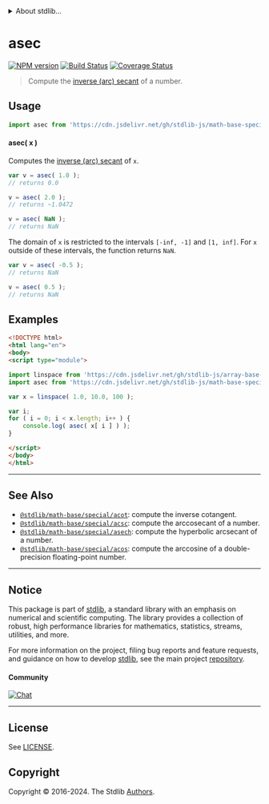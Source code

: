 <!--

@license Apache-2.0

Copyright (c) 2022 The Stdlib Authors.

Licensed under the Apache License, Version 2.0 (the "License");
you may not use this file except in compliance with the License.
You may obtain a copy of the License at

   http://www.apache.org/licenses/LICENSE-2.0

Unless required by applicable law or agreed to in writing, software
distributed under the License is distributed on an "AS IS" BASIS,
WITHOUT WARRANTIES OR CONDITIONS OF ANY KIND, either express or implied.
See the License for the specific language governing permissions and
limitations under the License.

-->


<details>
  <summary>
    About stdlib...
  </summary>
  <p>We believe in a future in which the web is a preferred environment for numerical computation. To help realize this future, we've built stdlib. stdlib is a standard library, with an emphasis on numerical and scientific computation, written in JavaScript (and C) for execution in browsers and in Node.js.</p>
  <p>The library is fully decomposable, being architected in such a way that you can swap out and mix and match APIs and functionality to cater to your exact preferences and use cases.</p>
  <p>When you use stdlib, you can be absolutely certain that you are using the most thorough, rigorous, well-written, studied, documented, tested, measured, and high-quality code out there.</p>
  <p>To join us in bringing numerical computing to the web, get started by checking us out on <a href="https://github.com/stdlib-js/stdlib">GitHub</a>, and please consider <a href="https://opencollective.com/stdlib">financially supporting stdlib</a>. We greatly appreciate your continued support!</p>
</details>

# asec

[![NPM version][npm-image]][npm-url] [![Build Status][test-image]][test-url] [![Coverage Status][coverage-image]][coverage-url] <!-- [![dependencies][dependencies-image]][dependencies-url] -->

> Compute the [inverse (arc) secant][arcsecant] of a number.



<section class="usage">

## Usage

```javascript
import asec from 'https://cdn.jsdelivr.net/gh/stdlib-js/math-base-special-asec@v0.2.1-esm/index.mjs';
```

#### asec( x )

Computes the [inverse (arc) secant][arcsecant] of `x`.

```javascript
var v = asec( 1.0 );
// returns 0.0

v = asec( 2.0 );
// returns ~1.0472

v = asec( NaN );
// returns NaN
```

The domain of `x` is restricted to the intervals `[-inf, -1]` and `[1, inf]`. For `x` outside of these intervals, the function returns `NaN`.

```javascript
var v = asec( -0.5 );
// returns NaN

v = asec( 0.5 );
// returns NaN
```

</section>

<!-- /.usage -->

<section class="examples">

## Examples

<!-- eslint no-undef: "error" -->

```html
<!DOCTYPE html>
<html lang="en">
<body>
<script type="module">

import linspace from 'https://cdn.jsdelivr.net/gh/stdlib-js/array-base-linspace@esm/index.mjs';
import asec from 'https://cdn.jsdelivr.net/gh/stdlib-js/math-base-special-asec@v0.2.1-esm/index.mjs';

var x = linspace( 1.0, 10.0, 100 );

var i;
for ( i = 0; i < x.length; i++ ) {
    console.log( asec( x[ i ] ) );
}

</script>
</body>
</html>
```

</section>

<!-- /.examples -->

<!-- Section for related `stdlib` packages. Do not manually edit this section, as it is automatically populated. -->

<section class="related">

* * *

## See Also

-   <span class="package-name">[`@stdlib/math-base/special/acot`][@stdlib/math/base/special/acot]</span><span class="delimiter">: </span><span class="description">compute the inverse cotangent.</span>
-   <span class="package-name">[`@stdlib/math-base/special/acsc`][@stdlib/math/base/special/acsc]</span><span class="delimiter">: </span><span class="description">compute the arccosecant of a number.</span>
-   <span class="package-name">[`@stdlib/math-base/special/asech`][@stdlib/math/base/special/asech]</span><span class="delimiter">: </span><span class="description">compute the hyperbolic arcsecant of a number.</span>
-   <span class="package-name">[`@stdlib/math-base/special/acos`][@stdlib/math/base/special/acos]</span><span class="delimiter">: </span><span class="description">compute the arccosine of a double-precision floating-point number.</span>

</section>

<!-- /.related -->

<!-- Section for all links. Make sure to keep an empty line after the `section` element and another before the `/section` close. -->


<section class="main-repo" >

* * *

## Notice

This package is part of [stdlib][stdlib], a standard library with an emphasis on numerical and scientific computing. The library provides a collection of robust, high performance libraries for mathematics, statistics, streams, utilities, and more.

For more information on the project, filing bug reports and feature requests, and guidance on how to develop [stdlib][stdlib], see the main project [repository][stdlib].

#### Community

[![Chat][chat-image]][chat-url]

---

## License

See [LICENSE][stdlib-license].


## Copyright

Copyright &copy; 2016-2024. The Stdlib [Authors][stdlib-authors].

</section>

<!-- /.stdlib -->

<!-- Section for all links. Make sure to keep an empty line after the `section` element and another before the `/section` close. -->

<section class="links">

[npm-image]: http://img.shields.io/npm/v/@stdlib/math-base-special-asec.svg
[npm-url]: https://npmjs.org/package/@stdlib/math-base-special-asec

[test-image]: https://github.com/stdlib-js/math-base-special-asec/actions/workflows/test.yml/badge.svg?branch=v0.2.1
[test-url]: https://github.com/stdlib-js/math-base-special-asec/actions/workflows/test.yml?query=branch:v0.2.1

[coverage-image]: https://img.shields.io/codecov/c/github/stdlib-js/math-base-special-asec/main.svg
[coverage-url]: https://codecov.io/github/stdlib-js/math-base-special-asec?branch=main

<!--

[dependencies-image]: https://img.shields.io/david/stdlib-js/math-base-special-asec.svg
[dependencies-url]: https://david-dm.org/stdlib-js/math-base-special-asec/main

-->

[chat-image]: https://img.shields.io/gitter/room/stdlib-js/stdlib.svg
[chat-url]: https://app.gitter.im/#/room/#stdlib-js_stdlib:gitter.im

[stdlib]: https://github.com/stdlib-js/stdlib

[stdlib-authors]: https://github.com/stdlib-js/stdlib/graphs/contributors

[umd]: https://github.com/umdjs/umd
[es-module]: https://developer.mozilla.org/en-US/docs/Web/JavaScript/Guide/Modules

[deno-url]: https://github.com/stdlib-js/math-base-special-asec/tree/deno
[deno-readme]: https://github.com/stdlib-js/math-base-special-asec/blob/deno/README.md
[umd-url]: https://github.com/stdlib-js/math-base-special-asec/tree/umd
[umd-readme]: https://github.com/stdlib-js/math-base-special-asec/blob/umd/README.md
[esm-url]: https://github.com/stdlib-js/math-base-special-asec/tree/esm
[esm-readme]: https://github.com/stdlib-js/math-base-special-asec/blob/esm/README.md
[branches-url]: https://github.com/stdlib-js/math-base-special-asec/blob/main/branches.md

[stdlib-license]: https://raw.githubusercontent.com/stdlib-js/math-base-special-asec/main/LICENSE

[arcsecant]: https://en.wikipedia.org/wiki/Inverse_trigonometric_functions

<!-- <related-links> -->

[@stdlib/math/base/special/acot]: https://github.com/stdlib-js/math-base-special-acot/tree/esm

[@stdlib/math/base/special/acsc]: https://github.com/stdlib-js/math-base-special-acsc/tree/esm

[@stdlib/math/base/special/asech]: https://github.com/stdlib-js/math-base-special-asech/tree/esm

[@stdlib/math/base/special/acos]: https://github.com/stdlib-js/math-base-special-acos/tree/esm

<!-- </related-links> -->

</section>

<!-- /.links -->

